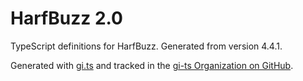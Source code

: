 # HarfBuzz 2.0

TypeScript definitions for HarfBuzz. Generated from version 4.4.1.

Generated with [gi.ts](https://gitlab.gnome.org/ewlsh/gi.ts) and tracked in the [gi-ts Organization on GitHub](https://github.com/gi-ts).
